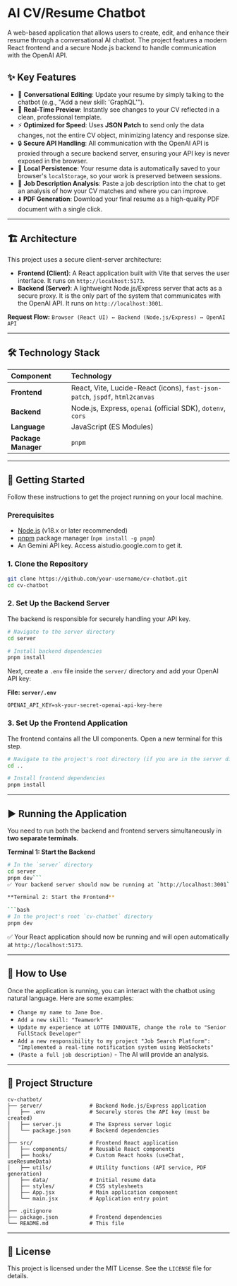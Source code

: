 # AI CV/Resume Chatbot

A web-based application that allows users to create, edit, and enhance their resume through a conversational AI chatbot. The project features a modern React frontend and a secure Node.js backend to handle communication with the OpenAI API.

## ✨ Key Features

-   🤖 **Conversational Editing**: Update your resume by simply talking to the chatbot (e.g., "Add a new skill: 'GraphQL'").
-   📄 **Real-Time Preview**: Instantly see changes to your CV reflected in a clean, professional template.
-   ⚡️ **Optimized for Speed**: Uses **JSON Patch** to send only the data changes, not the entire CV object, minimizing latency and response size.
-   🔒 **Secure API Handling**: All communication with the OpenAI API is proxied through a secure backend server, ensuring your API key is never exposed in the browser.
-   💾 **Local Persistence**: Your resume data is automatically saved to your browser's `localStorage`, so your work is preserved between sessions.
-   📝 **Job Description Analysis**: Paste a job description into the chat to get an analysis of how your CV matches and where you can improve.
-   ⬇️ **PDF Generation**: Download your final resume as a high-quality PDF document with a single click.

---

## 🏗️ Architecture

This project uses a secure client-server architecture:

-   **Frontend (Client)**: A React application built with Vite that serves the user interface. It runs on `http://localhost:5173`.
-   **Backend (Server)**: A lightweight Node.js/Express server that acts as a secure proxy. It is the only part of the system that communicates with the OpenAI API. It runs on `http://localhost:3001`.

**Request Flow:**
`Browser (React UI) ↔️ Backend (Node.js/Express) ↔️ OpenAI API`

---

## 🛠️ Technology Stack

| Component | Technology                                                              |
| :-------- | :---------------------------------------------------------------------- |
| **Frontend**  | React, Vite, Lucide-React (icons), `fast-json-patch`, `jspdf`, `html2canvas` |
| **Backend**   | Node.js, Express, `openai` (official SDK), `dotenv`, `cors`             |
| **Language**  | JavaScript (ES Modules)                                                 |
| **Package Manager** | `pnpm`                                                          |

---

## 🚀 Getting Started

Follow these instructions to get the project running on your local machine.

### Prerequisites

-   [Node.js](https://nodejs.org/) (v18.x or later recommended)
-   [pnpm](https://pnpm.io/installation) package manager (`npm install -g pnpm`)
-   An Gemini API key. Access aistudio.google.com to get it.

### 1. Clone the Repository

```bash
git clone https://github.com/your-username/cv-chatbot.git
cd cv-chatbot
```

### 2. Set Up the Backend Server

The backend is responsible for securely handling your API key.

```bash
# Navigate to the server directory
cd server

# Install backend dependencies
pnpm install
```

Next, create a `.env` file inside the `server/` directory and add your OpenAI API key:

**File: `server/.env`**
```
OPENAI_API_KEY=sk-your-secret-openai-api-key-here
```

### 3. Set Up the Frontend Application

The frontend contains all the UI components. Open a new terminal for this step.

```bash
# Navigate to the project's root directory (if you are in the server directory, use 'cd ..')
cd .. 

# Install frontend dependencies
pnpm install
```

---

## ▶️ Running the Application

You need to run both the backend and frontend servers simultaneously in **two separate terminals**.

**Terminal 1: Start the Backend**

```bash
# In the `server` directory
cd server
pnpm dev```
✅ Your backend server should now be running at `http://localhost:3001`.

**Terminal 2: Start the Frontend**

```bash
# In the project's root `cv-chatbot` directory
pnpm dev
```
✅ Your React application should now be running and will open automatically at `http://localhost:5173`.

---

## 💬 How to Use

Once the application is running, you can interact with the chatbot using natural language. Here are some examples:

-   `Change my name to Jane Doe.`
-   `Add a new skill: "Teamwork"`
-   `Update my experience at LOTTE INNOVATE, change the role to "Senior FullStack Developer"`
-   `Add a new responsibility to my project "Job Search Platform": "Implemented a real-time notification system using WebSockets"`
-   `(Paste a full job description)` - The AI will provide an analysis.

---

## 📂 Project Structure

```
cv-chatbot/
├── server/               # Backend Node.js/Express application
│   ├── .env              # Securely stores the API key (must be created)
│   ├── server.js         # The Express server logic
│   └── package.json      # Backend dependencies
│
├── src/                  # Frontend React application
│   ├── components/       # Reusable React components
│   ├── hooks/            # Custom React hooks (useChat, useResumeData)
│   ├── utils/            # Utility functions (API service, PDF generation)
│   ├── data/             # Initial resume data
│   ├── styles/           # CSS stylesheets
│   ├── App.jsx           # Main application component
│   └── main.jsx          # Application entry point
│
├── .gitignore
├── package.json          # Frontend dependencies
└── README.md             # This file
```

---

## 📄 License

This project is licensed under the MIT License. See the `LICENSE` file for details.